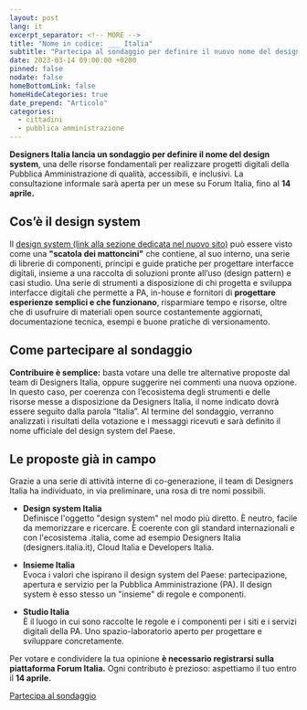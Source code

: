 ```yaml
---
layout: post
lang: it
excerpt_separator: <!-- MORE -->
title: "Nome in codice: ___ Italia"
subtitle: "Partecipa al sondaggio per definire il nuovo nome del design system del Paese"
date: 2023-03-14 09:00:00 +0200
pinned: false
nodate: false
homeBottomLink: false
homeHideCategories: true
date_prepend: "Articolo"
categories:
  - cittadini
  - pubblica amministrazione
---
```


<!-- MORE -->
**Designers Italia lancia un sondaggio per definire il nome del design system**, una delle risorse fondamentali per realizzare progetti digitali della Pubblica Amministrazione di qualità, accessibili, e inclusivi. La consultazione informale sarà aperta per un mese su Forum Italia, fino al **14 aprile.**

## Cos’è il design system
Il [design system (link alla sezione dedicata nel nuovo sito)](https://prossima.designers.italia.it/design-system/) può essere visto come una **"scatola dei mattoncini"** che contiene, al suo interno, una serie di librerie di componenti, princìpi e guide pratiche per progettare interfacce digitali, insieme a una raccolta di soluzioni pronte all’uso (design pattern) e casi studio. Una serie di strumenti a disposizione di chi progetta e sviluppa interfacce digitali che permette a PA, in-house e fornitori di **progettare esperienze semplici e che funzionano**, risparmiare tempo e risorse, oltre che di usufruire di materiali open source costantemente aggiornati, documentazione tecnica, esempi e buone pratiche di versionamento. 

## Come partecipare al sondaggio
**Contribuire è semplice:** basta votare una delle tre alternative proposte dal team di Designers Italia, oppure suggerire nei commenti una nuova opzione. In questo caso, per coerenza con l’ecosistema degli strumenti e delle risorse messe a disposizione da Designers Italia, il nome indicato dovrà essere seguito dalla parola “Italia”. Al termine del sondaggio, verranno analizzati i risultati della votazione e i messaggi ricevuti e sarà definito il nome ufficiale del design system del Paese. 

## Le proposte già in campo
Grazie a una serie di attività interne di co-generazione, il team di Designers Italia ha individuato, in via preliminare, una rosa di tre nomi possibili.

- **Design system Italia**    
Definisce l'oggetto "design system" nel modo più diretto. È neutro, facile da memorizzare e ricercare. È coerente con gli standard internazionali e con l'ecosistema .italia, come ad esempio Designers Italia (designers.italia.it), Cloud Italia e Developers Italia.
            
- **Insieme Italia**  
Evoca i valori che ispirano il design system del Paese: partecipazione, apertura e servizio per la Pubblica Amministrazione (PA). Il design system è esso stesso un "insieme" di regole e componenti.
            
- **Studio Italia**  
È il luogo in cui sono raccolte le regole e i componenti per i siti e i servizi digitali della PA. Uno spazio-laboratorio aperto per progettare e sviluppare concretamente.

Per votare e condividere la tua opinione **è necessario registrarsi sulla piattaforma Forum Italia.** Ogni contributo è prezioso: aspettiamo il tuo entro il **14 aprile.**


[Partecipa al sondaggio](https://forum.italia.it/t/aiutaci-a-scegliere-il-nome-del-design-system-del-paese/33372)
